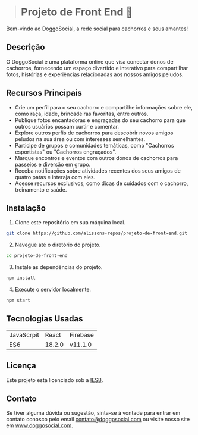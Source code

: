 > # Projeto de Front End 🐶


Bem-vindo ao DoggoSocial, a rede social para cachorros e seus amantes!

## Descrição

O DoggoSocial é uma plataforma online que visa conectar donos de cachorros, fornecendo um espaço divertido e interativo para compartilhar fotos, histórias e experiências relacionadas aos nossos amigos peludos.

## Recursos Principais

- Crie um perfil para o seu cachorro e compartilhe informações sobre ele, como raça, idade, brincadeiras favoritas, entre outros.
- Publique fotos encantadoras e engraçadas do seu cachorro para que outros usuários possam curtir e comentar.
- Explore outros perfis de cachorros para descobrir novos amigos peludos na sua área ou com interesses semelhantes.
- Participe de grupos e comunidades temáticas, como "Cachorros esportistas" ou "Cachorros engraçados".
- Marque encontros e eventos com outros donos de cachorros para passeios e diversão em grupo.
- Receba notificações sobre atividades recentes dos seus amigos de quatro patas e interaja com eles.
- Acesse recursos exclusivos, como dicas de cuidados com o cachorro, treinamento e saúde.

## Instalação

1. Clone este repositório em sua máquina local.
```bash
git clone https://github.com/alissons-repos/projeto-de-front-end.git
```

2. Navegue até o diretório do projeto.
```bash
cd projeto-de-front-end
```

3. Instale as dependências do projeto.
```bash
npm install
```

4. Execute o servidor localmente.
```bash
npm start
```

## Tecnologias Usadas

<table>
  <tr>
    <td>JavaScrpit</td>
    <td>React</td>
    <td>Firebase</td>
 
  </tr>

  <tr>
    <td>ES6</td>
    <td>18.2.0</td>
    <td>v11.1.0</td>

  </tr>




</table>

## Licença

Este projeto está licenciado sob a [IESB](LICENSE).

## Contato

Se tiver alguma dúvida ou sugestão, sinta-se à vontade para entrar em contato conosco pelo email contato@doggosocial.com ou visite nosso site em www.doggosocial.com.
